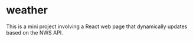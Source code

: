 # weather
This is a mini project involving a React web page that dynamically updates based on the NWS API.
